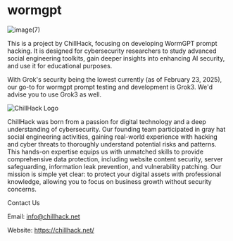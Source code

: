 # wormgpt

![image(7)](https://github.com/user-attachments/assets/d27cd850-50d8-4eb7-8855-4f47e2333088)

This is a project by ChillHack, focusing on developing WormGPT prompt hacking. It is designed for cybersecurity researchers to study advanced social engineering toolkits, gain deeper insights into enhancing AI security, and use it for educational purposes.

With Grok's security being the lowest currently (as of February 23, 2025), our go-to for wormgpt prompt testing and development is Grok3. We'd advise you to use Grok3 as well.

![ChillHack Logo](https://github.com/user-attachments/assets/eb6f9640-1c5a-49b5-9b34-802b3c91ffb9)

ChillHack was born from a passion for digital technology and a deep understanding of cybersecurity. Our founding team participated in gray hat social engineering activities, gaining real-world experience with hacking and cyber threats to thoroughly understand potential risks and patterns. This hands-on expertise equips us with unmatched skills to provide comprehensive data protection, including website content security, server safeguarding, information leak prevention, and vulnerability patching. Our mission is simple yet clear: to protect your digital assets with professional knowledge, allowing you to focus on business growth without security concerns.

Contact Us

Email: info@chillhack.net

Website: https://chillhack.net/
